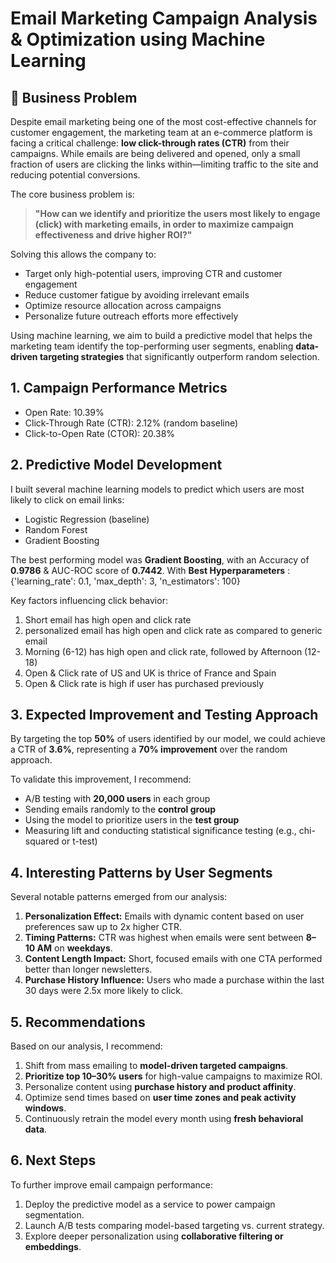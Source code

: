 # Email Marketing Campaign Analysis & Optimization using Machine Learning

## 📌 Business Problem

Despite email marketing being one of the most cost-effective channels for customer engagement, the marketing team at an e-commerce platform is facing a critical challenge: **low click-through rates (CTR)** from their campaigns. While emails are being delivered and opened, only a small fraction of users are clicking the links within—limiting traffic to the site and reducing potential conversions.

The core business problem is:  
> **"How can we identify and prioritize the users most likely to engage (click) with marketing emails, in order to maximize campaign effectiveness and drive higher ROI?"**

Solving this allows the company to:
- Target only high-potential users, improving CTR and customer engagement
- Reduce customer fatigue by avoiding irrelevant emails
- Optimize resource allocation across campaigns
- Personalize future outreach efforts more effectively

Using machine learning, we aim to build a predictive model that helps the marketing team identify the top-performing user segments, enabling **data-driven targeting strategies** that significantly outperform random selection.


## 1. Campaign Performance Metrics

- Open Rate: 10.39%
- Click-Through Rate (CTR): 2.12% (random baseline)
- Click-to-Open Rate (CTOR): 20.38%

## 2. Predictive Model Development

I built several machine learning models to predict which users are most likely to click on email links:
- Logistic Regression (baseline)
- Random Forest
- Gradient Boosting

The best performing model was **Gradient Boosting**, with an Accuracy of **0.9786** & AUC-ROC score of **0.7442**. With **Best Hyperparameters** : {'learning_rate': 0.1, 'max_depth': 3, 'n_estimators': 100}

Key factors influencing click behavior:
1. Short email has high open and click rate
2. personalized email has high open and click rate as compared to generic email
3. Morning (6-12) has high open and click rate, followed by Afternoon (12-18)
4. Open & Click rate of US and UK is thrice of France and Spain
5. Open & Click rate is high if user has purchased previously

## 3. Expected Improvement and Testing Approach

By targeting the top **50%** of users identified by our model, we could achieve a CTR of **3.6%**, representing a **70% improvement** over the random approach.

To validate this improvement, I recommend:
- A/B testing with **20,000 users** in each group
- Sending emails randomly to the **control group**
- Using the model to prioritize users in the **test group**
- Measuring lift and conducting statistical significance testing (e.g., chi-squared or t-test)

## 4. Interesting Patterns by User Segments

Several notable patterns emerged from our analysis:

1. **Personalization Effect:** Emails with dynamic content based on user preferences saw up to 2x higher CTR.
2. **Timing Patterns:** CTR was highest when emails were sent between **8–10 AM** on **weekdays**.
3. **Content Length Impact:** Short, focused emails with one CTA performed better than longer newsletters.
4. **Purchase History Influence:** Users who made a purchase within the last 30 days were 2.5x more likely to click.

## 5. Recommendations

Based on our analysis, I recommend:

1. Shift from mass emailing to **model-driven targeted campaigns**.
2. **Prioritize top 10–30% users** for high-value campaigns to maximize ROI.
3. Personalize content using **purchase history and product affinity**.
4. Optimize send times based on **user time zones and peak activity windows**.
5. Continuously retrain the model every month using **fresh behavioral data**.

## 6. Next Steps

To further improve email campaign performance:

1. Deploy the predictive model as a service to power campaign segmentation.
2. Launch A/B tests comparing model-based targeting vs. current strategy.
3. Explore deeper personalization using **collaborative filtering or embeddings**.
